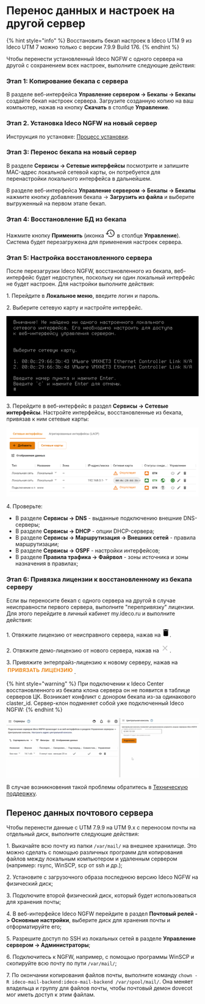 # Перенос данных и настроек на другой сервер

{% hint style="info" %}
Восстановить бекап настроек в Ideco UTM 9 из Ideco UTM 7 можно только с версии 7.9.9 Build 176.
{% endhint %}

Чтобы перенести установленный Ideco NGFW с одного сервера на другой с сохранением всех настроек, выполните следующие действия:

### Этап 1: Копирование бекапа с сервера

В разделе веб-интерфейса **Управление сервером -> Бекапы -> Бекапы** создайте бекап настроек сервера. Загрузите созданную копию на ваш компьютер, нажав на кнопку **Скачать** в столбце **Управление**.

### Этап 2. Установка Ideco NGFW на новый сервер

Инструкция по установке: [Процесс установки](/installation/installation-process.md).

### Этап 3: Перенос бекапа на новый сервер

В разделе **Сервисы -> Сетевые интерфейсы** посмотрите и запишите MAC-адрес локальной сетевой карты, он потребуется для перенастройки локального интерфейса в дальнейшем.

В разделе веб-интерфейса **Управление сервером -> Бекапы -> Бекапы** нажмите кнопку добавления бекапа -> **Загрузить из файла** и выберите выгруженный на первом этапе бекап.

### Этап 4: Восстановление БД из бекапа

Нажмите кнопку **Применить** (иконка ![](/.gitbook/assets/icon-recovery.png) в столбце **Управление**). Система будет перезагружена для применения настроек сервера.

### Этап 5: Настройка восстановленного сервера

После перезагрузки Ideco NGFW, восстановленного из бекапа, веб-интерфейс будет недоступен, поскольку ни один локальный интерфейс не будет настроен. Для настройки выполните действия:

1\. Перейдите в **Локальное меню**, введите логин и пароль.

2\. Выберите сетевую карту и настройте интерфейс.

![](/.gitbook/assets/transferring-data-to-another-server.png)

3\. Перейдите в веб-интерфейс в раздел **Сервисы -> Сетевые интерфейсы**. Настройте интерфейсы, восстановленные из бекапа, привязав к ним сетевые карты:

![](/.gitbook/assets/transferring-data-to-another-server1.png)

4\. Проверьте:

* В разделе **Сервисы -> DNS** - выданные подключению внешние DNS-серверы;
* В разделе **Сервисы -> DHCP** - опции DHCP-сервера;
* В разделе **Сервисы -> Маршрутизация -> Внешних сетей** - правила маршрутизации;
* В разделе **Сервисы -> OSPF** - настройки интерфейсов;
* В разделе **Правила трафика -> Файрвол** - зоны источника и зоны назначения в правилах;

### Этап 6: Привязка лицензии к восстановленному из бекапа серверу

Если вы переносите бекап с одного сервера на другой в случае неисправности первого сервера, выполните "перепривязку" лицензии. Для этого перейдите в личный кабинет my.ideco.ru и выполните действия:

1\. Отвяжите лицензию от неисправного сервера, нажав на ![](/.gitbook/assets/delete_icon.png).

2\. Отвяжите демо-лицензию от нового сервера, нажав на ![](/.gitbook/assets/icon-cross.png).

3\. Привяжите энтерпрайз-лицензию к новому серверу, нажав на ![](/.gitbook/assets/icon-lk-licens.png).

{% hint style="warning" %}
При подключении к Ideco Center восстановленного из бекапа клона сервера он не появится в таблице серверов ЦК. Возникает конфликт с донором бекапа из-за одинакового claster_id. Сервер-клон подменяет собой уже подключенный Ideco NGFW:
{% endhint %}

![](/.gitbook/assets/transferring-data-to-another-server.gif)

В случае возникновения такой проблемы обратитесь в [Техническую поддержку](/general/technical-support.md).

## Перенос данных почтового сервера

Чтобы перенести данные с UTM 7.9.9 на UTM 9.x с переносом почты на отдельный диск, выполните следующие действия:

1\. Выкачайте всю почту из папки `/var/mail/` на внешнее хранилище. Это можно сделать с помощью различных программ для копирования файлов между локальным компьютером и удаленным сервером (например: rsync, WinSCP, scp от ssh и др.);

2\. Установите с загрузочного образа последнюю версию Ideco NGFW на физический диск;

3\. Подключите второй физический диск, который будет использоваться для хранения почты;

4\. В веб-интерфейсе Ideco NGFW перейдите в раздел **Почтовый релей -> Основные настройки**, выберите диск для хранения почты и отформатируйте его;

5\. Разрешите доступ по SSH из локальных сетей в разделе **Управление сервером -> Администраторы**;

6\. Подключитесь к NGFW, например, с помощью программы WinSCP и скопируйте всю почту по пути `/var/mail/`;

7\. По окончании копирования файлов почты, выполните команду `chown -R ideco-mail-backend:ideco-mail-backend /var/spool/mail/`. Она меняет владельца и группу для файлов почты, чтобы почтовый демон dovecot мог иметь доступ к этим файлам.
